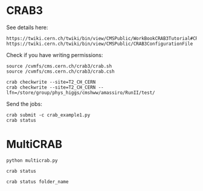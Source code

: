 CRAB3
====

See details here:

    https://twiki.cern.ch/twiki/bin/view/CMSPublic/WorkBookCRAB3Tutorial#CRAB_configuration_parameters
    https://twiki.cern.ch/twiki/bin/view/CMSPublic/CRAB3ConfigurationFile

Check if you have writing permissions:

    source /cvmfs/cms.cern.ch/crab3/crab.sh
    source /cvmfs/cms.cern.ch/crab3/crab.csh
    
    crab checkwrite --site=T2_CH_CERN
    crab checkwrite --site=T2_CH_CERN --lfn=/store/group/phys_higgs/cmshww/amassiro/RunII/test/

Send the jobs:

    crab submit -c crab_example1.py
    crab status
    


MultiCRAB
====

    python multicrab.py

    crab status
    
    crab status folder_name

